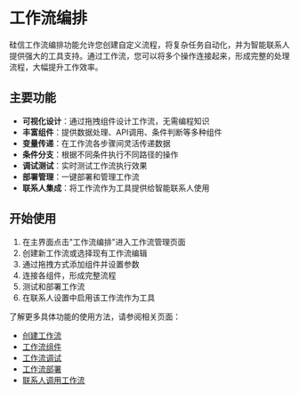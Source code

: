 # 工作流编排

硅信工作流编排功能允许您创建自定义流程，将复杂任务自动化，并为智能联系人提供强大的工具支持。通过工作流，您可以将多个操作连接起来，形成完整的处理流程，大幅提升工作效率。

## 主要功能

- **可视化设计**：通过拖拽组件设计工作流，无需编程知识
- **丰富组件**：提供数据处理、API调用、条件判断等多种组件
- **变量传递**：在工作流各步骤间灵活传递数据
- **条件分支**：根据不同条件执行不同路径的操作
- **调试测试**：实时测试工作流执行效果
- **部署管理**：一键部署和管理工作流
- **联系人集成**：将工作流作为工具提供给智能联系人使用

## 开始使用

1. 在主界面点击"工作流编排"进入工作流管理页面
2. 创建新工作流或选择现有工作流编辑
3. 通过拖拽方式添加组件并设置参数
4. 连接各组件，形成完整流程
5. 测试和部署工作流
6. 在联系人设置中启用该工作流作为工具

了解更多具体功能的使用方法，请参阅相关页面：

- [创建工作流](./create.md)
- [工作流组件](./components.md)
- [工作流调试](./debug.md)
- [工作流部署](./deploy.md)
- [联系人调用工作流](./robot-integration.md)

